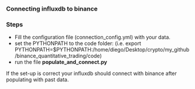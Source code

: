### Connecting influxdb to binance


### Steps
 - Fill the configuration file (connection_config.yml) with your data.
 - set the PYTHONPATH to the code folder: (i.e. export PYTHONPATH=$PYTHONPATH:/home/diego/Desktop/crypto/my_github/binance_quantitative_trading/code)
 - run the file **populate_and_connect.py**
 
If the set-up is correct your influxdb should connect with binance after populating with past data.
